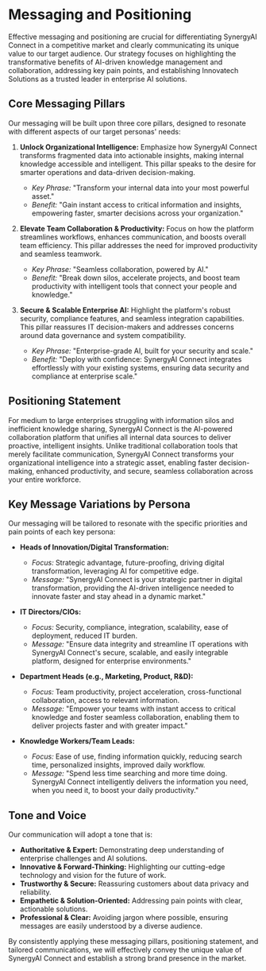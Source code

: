 # Messaging and Positioning

Effective messaging and positioning are crucial for differentiating SynergyAI Connect in a competitive market and clearly communicating its unique value to our target audience. Our strategy focuses on highlighting the transformative benefits of AI-driven knowledge management and collaboration, addressing key pain points, and establishing Innovatech Solutions as a trusted leader in enterprise AI solutions.

## Core Messaging Pillars

Our messaging will be built upon three core pillars, designed to resonate with different aspects of our target personas' needs:

1.  **Unlock Organizational Intelligence:** Emphasize how SynergyAI Connect transforms fragmented data into actionable insights, making internal knowledge accessible and intelligent. This pillar speaks to the desire for smarter operations and data-driven decision-making.
    *   *Key Phrase:* "Transform your internal data into your most powerful asset."
    *   *Benefit:* "Gain instant access to critical information and insights, empowering faster, smarter decisions across your organization."

2.  **Elevate Team Collaboration & Productivity:** Focus on how the platform streamlines workflows, enhances communication, and boosts overall team efficiency. This pillar addresses the need for improved productivity and seamless teamwork.
    *   *Key Phrase:* "Seamless collaboration, powered by AI."
    *   *Benefit:* "Break down silos, accelerate projects, and boost team productivity with intelligent tools that connect your people and knowledge."

3.  **Secure & Scalable Enterprise AI:** Highlight the platform's robust security, compliance features, and seamless integration capabilities. This pillar reassures IT decision-makers and addresses concerns around data governance and system compatibility.
    *   *Key Phrase:* "Enterprise-grade AI, built for your security and scale."
    *   *Benefit:* "Deploy with confidence: SynergyAI Connect integrates effortlessly with your existing systems, ensuring data security and compliance at enterprise scale."

## Positioning Statement

For medium to large enterprises struggling with information silos and inefficient knowledge sharing, SynergyAI Connect is the AI-powered collaboration platform that unifies all internal data sources to deliver proactive, intelligent insights. Unlike traditional collaboration tools that merely facilitate communication, SynergyAI Connect transforms your organizational intelligence into a strategic asset, enabling faster decision-making, enhanced productivity, and secure, seamless collaboration across your entire workforce.

## Key Message Variations by Persona

Our messaging will be tailored to resonate with the specific priorities and pain points of each key persona:

*   **Heads of Innovation/Digital Transformation:**
    *   *Focus:* Strategic advantage, future-proofing, driving digital transformation, leveraging AI for competitive edge.
    *   *Message:* "SynergyAI Connect is your strategic partner in digital transformation, providing the AI-driven intelligence needed to innovate faster and stay ahead in a dynamic market."

*   **IT Directors/CIOs:**
    *   *Focus:* Security, compliance, integration, scalability, ease of deployment, reduced IT burden.
    *   *Message:* "Ensure data integrity and streamline IT operations with SynergyAI Connect's secure, scalable, and easily integrable platform, designed for enterprise environments."

*   **Department Heads (e.g., Marketing, Product, R&D):**
    *   *Focus:* Team productivity, project acceleration, cross-functional collaboration, access to relevant information.
    *   *Message:* "Empower your teams with instant access to critical knowledge and foster seamless collaboration, enabling them to deliver projects faster and with greater impact."

*   **Knowledge Workers/Team Leads:**
    *   *Focus:* Ease of use, finding information quickly, reducing search time, personalized insights, improved daily workflow.
    *   *Message:* "Spend less time searching and more time doing. SynergyAI Connect intelligently delivers the information you need, when you need it, to boost your daily productivity."

## Tone and Voice

Our communication will adopt a tone that is:

*   **Authoritative & Expert:** Demonstrating deep understanding of enterprise challenges and AI solutions.
*   **Innovative & Forward-Thinking:** Highlighting our cutting-edge technology and vision for the future of work.
*   **Trustworthy & Secure:** Reassuring customers about data privacy and reliability.
*   **Empathetic & Solution-Oriented:** Addressing pain points with clear, actionable solutions.
*   **Professional & Clear:** Avoiding jargon where possible, ensuring messages are easily understood by a diverse audience.

By consistently applying these messaging pillars, positioning statement, and tailored communications, we will effectively convey the unique value of SynergyAI Connect and establish a strong brand presence in the market.

